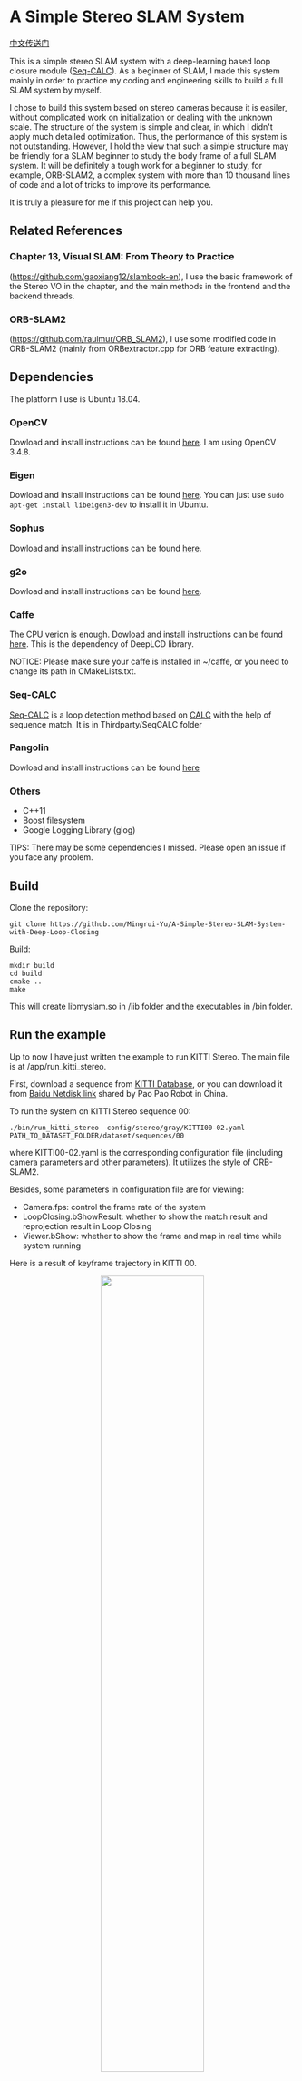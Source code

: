 # A Simple Stereo SLAM System

[中文传送门](https://www.cnblogs.com/MingruiYu/p/12634631.html)

This is a simple stereo SLAM system with a deep-learning based loop closure module ([Seq-CALC](https://github.com/Mingrui-Yu/Seq-CALC)). As a beginner of SLAM, I made this system mainly in order to practice my coding and engineering skills to build a full SLAM system by myself. 

I chose to build this system based on stereo cameras because it is easiler, without complicated work on initialization or dealing with the unknown scale. The structure of the system is simple and clear, in which I didn't apply much detailed optimization. Thus, the performance of this system is not outstanding. However, I hold the view that such a simple structure may be friendly for a SLAM beginner to study the body frame of a full SLAM system. It will be definitely a tough work for a beginner to study, for example,  ORB-SLAM2, a complex system with more than 10 thousand lines of code and a lot of tricks to improve its performance. 

It is truly a pleasure for me if this project can help you. 

## Related References

### Chapter 13, Visual SLAM: From Theory to Practice
(https://github.com/gaoxiang12/slambook-en), I use the basic framework of the Stereo VO in the chapter, and the main methods in the frontend and the backend threads.

### ORB-SLAM2
(https://github.com/raulmur/ORB_SLAM2), I use some modified code in ORB-SLAM2 (mainly from ORBextractor.cpp for ORB feature extracting). 

## Dependencies

The platform I use is Ubuntu 18.04.

### OpenCV

Dowload and install instructions can be found [here](https://opencv.org/releases/). I am using OpenCV 3.4.8.

### Eigen

Dowload and install instructions can be found [here](https://opencv.org/releases/). You can just use 
``` sudo apt-get install libeigen3-dev ```
to install it in Ubuntu.

### Sophus
Dowload and install instructions can be found [here](https://github.com/strasdat/Sophus).

### g2o
Dowload and install instructions can be found [here](https://github.com/RainerKuemmerle/g2o).

### Caffe
The CPU verion is enough. Dowload and install instructions can be found [here](http://caffe.berkeleyvision.org/install_apt.html). This is the dependency of DeepLCD library.

NOTICE: Please make sure your caffe is installed in ~/caffe, or you need to change its path in CMakeLists.txt.

### Seq-CALC
[Seq-CALC](https://github.com/Mingrui-Yu/Seq-CALC) is a loop detection method based on [CALC](https://github.com/rpng/calc) with the help of sequence match. It is in Thirdparty/SeqCALC folder

### Pangolin
Dowload and install instructions can be found [here](https://github.com/stevenlovegrove/Pangolin)

### Others
* C++11
* Boost filesystem
* Google Logging Library (glog)

TIPS: There may be some dependencies I missed. Please open an issue if you face any problem.

## Build

Clone the repository:
```
git clone https://github.com/Mingrui-Yu/A-Simple-Stereo-SLAM-System-with-Deep-Loop-Closing
```

Build:
```
mkdir build
cd build
cmake ..
make
```

This will create libmyslam.so in /lib folder and the executables in /bin folder.

## Run the example

Up to now I have just written the example to run KITTI Stereo. The main file is at /app/run_kitti_stereo.

First, download a sequence from [KITTI Database]( http://vision.in.tum.de/data/datasets/rgbd-dataset/download), or you can download it from [Baidu Netdisk link](https://www.sohu.com/a/219232053_715754) shared by Pao Pao Robot in China.

To run the system on KITTI Stereo sequence 00:
```
./bin/run_kitti_stereo  config/stereo/gray/KITTI00-02.yaml  PATH_TO_DATASET_FOLDER/dataset/sequences/00
```
where KITTI00-02.yaml is the corresponding configuration file (including camera parameters and other parameters). It utilizes the style of ORB-SLAM2. 

Besides, some parameters in configuration file are for viewing:
* Camera.fps: control the frame rate of the system
* LoopClosing.bShowResult: whether to show the match result and reprojection result in Loop Closing
* Viewer.bShow: whether to show the frame and map in real time while system running

Here is a result of keyframe trajectory in KITTI 00.

<div align=center><img src="https://img2020.cnblogs.com/blog/1921421/202004/1921421-20200404204617560-1899206987.png" width = "60%" /></div>

The system can run at a frame rate of around 50 frames per second (if the viewer is closed). If you don't need to undistort the images (such as in KITTI database), it can even accelerate to around 100 frames per second. (Run on a laptop with  i5-8265U(1.60GHz × 8) and no GPU)

# Brief Introduction

The system contains three thread:
* Frontend thread
* Backend thread
* LoopClosing thread

In Frontend, it will track the motion based on feature points and LK flow. If the number of tracked keypoints is lower than a thresold, it will detect new features and create a keyframe. Mappoints are created by triangulating the matched feature points in left/right images.

In Backend, it will maintain a global map and an local active map. The active map is like a sliding window, containing a fixed number of keyframes and observed mappoints. Optimization of the active map is done in Backend.

In LoopClosing, it will first try to detect a Candidate Loop KF of the Current KF using DeepLCD. If succeed, it will then match the keypoints in Candidate KF and Current KF, which is used to compute the correct pose of Current KF using PnP and g2o optimization. If the number of inliers is higher than a threshold, the loop detection will be considered as a success, and loop correction is applyed: first, it will correct the keyframe poses and mappoint positions in active map; second, a pose graph optimization of the global map will be applied.


***

There must be some mistakes in the project as I am just a newcomer to visual SLAM. Please open an issue if you find any problem, and I will be deeply grateful for your correction and advice.







